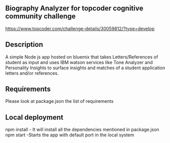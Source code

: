 ## Biography Analyzer for topcoder cognitive community challenge

https://www.topcoder.com/challenge-details/30059812/?type=develop

## Description
 A simple Node js app hosted on bluemix that takes Letters/References of student as input and uses IBM watson services like Tone Analyzer and Personality Insights to surface insights and matches of a student application letters and/or references.

## Requirements
Please look at package.json the list of requirements


## Local deployment
npm install - It will install all the dependencies mentioned in package.json    
npm start -Starts the app with default port in the local system   
